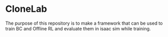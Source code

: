 # CloneLab
The purpose of this repository is to make a framework that can be used to train BC and Offline RL and evaluate them in isaac sim while training. 
